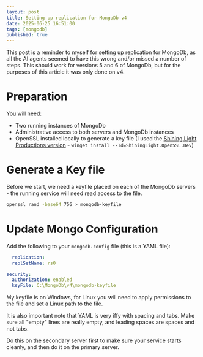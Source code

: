 ```yaml
---
layout: post
title: Setting up replication for MongoDb v4
date: 2025-06-25 16:51:00
tags: [mongodb]
published: true
---
```


This post is a reminder to myself for setting up replication for MongoDb, as all the AI agents seemed to have this wrong and/or missed a number of steps.  This should work for versions 5 and 6 of MongoDb, but for the purposes of this article it was only done on v4.

# Preparation

You will need:

- Two running instances of MongoDb
- Administrative access to both servers and MongoDb instances
- OpenSSL installed locally to generate a key file (I used the [Shining Light Productions version](https://slproweb.com/products/Win32OpenSSL.html) - `winget install --Id=ShiningLight.OpenSSL.Dev`)

# Generate a Key file

Before we start, we need a keyfile placed on each of the MongoDb servers - the running service will need read access to the file.

```bash
openssl rand -base64 756 > mongodb-keyfile
```

# Update Mongo Configuration

Add the following to your `mongodb.config` file (this is a YAML file):

```yaml
  replication:
  replSetName: rs0

security:
  authorization: enabled
  keyFile: C:\MongoDb\v4\mongodb-keyfile
```

My keyfile is on Windows, for Linux you will need to apply permissions to the file and set a Linux path to the file.

It is also important note that YAML is very iffy with spacing and tabs.  Make sure all "empty" lines are really empty, and leading spaces are spaces and not tabs. 

Do this on the secondary server first to make sure your service starts cleanly, and then do it on the primary server.




